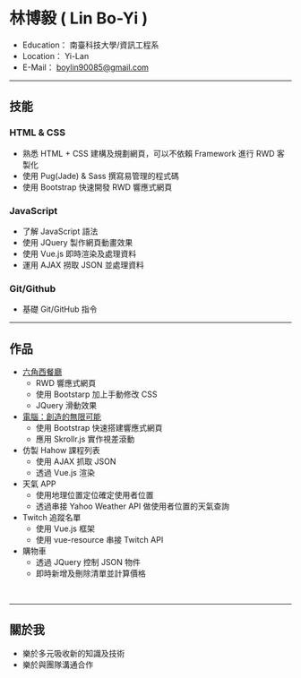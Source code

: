 # 林博毅 ( Lin Bo-Yi )

*   Education： 南臺科技大學/資訊工程系
*   Location： Yi-Lan
*   E-Mail： boylin90085@gmail.com


---
## 技能
### HTML & CSS
* 熟悉 HTML + CSS 建構及規劃網頁，可以不依賴 Framework 進行 RWD 客製化
* 使用 Pug(Jade) & Sass 撰寫易管理的程式碼
* 使用 Bootstrap 快速開發 RWD 響應式網頁
### JavaScript
* 了解 JavaScript 語法
* 使用 JQuery 製作網頁動畫效果
* 使用 Vue.js 即時渲染及處理資料
* 運用 AJAX 撈取 JSON 並處理資料
### Git/Github
* 基礎 Git/GitHub 指令

---
## 作品
* [六角西餐廳](https://boylin90085.github.io/RWD-HexRestaurant/index.html "Title")
  - RWD 響應式網頁
  - 使用 Bootstarp 加上手動修改 CSS
  - JQuery 滑動效果
* [電腦：創造的無限可能](https://boylin90085.github.io/Computer-Skrollr/ "Title")
  - 使用 Bootstrap 快速搭建響應式網頁
  - 應用 Skrollr.js 實作視差滾動
* 仿製 Hahow 課程列表
  - 使用 AJAX 抓取 JSON
  - 透過 Vue.js 渲染
* 天氣 APP
  - 使用地理位置定位確定使用者位置
  - 透過串接 Yahoo Weather API 做使用者位置的天氣查詢
* Twitch 追蹤名單
  - 使用 Vue.js 框架
  - 使用 vue-resource 串接 Twitch API
* 購物車
  - 透過 JQuery 控制 JSON 物件
  - 即時新增及刪除清單並計算價格

  
  
---
## 關於我
  * 樂於多元吸收新的知識及技術
  * 樂於與團隊溝通合作
